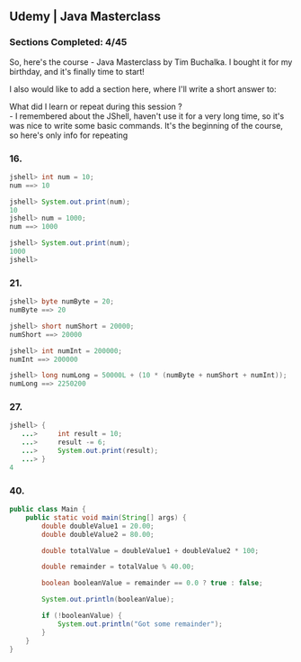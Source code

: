 ## Udemy | Java Masterclass

### Sections Сompleted: 4/45

So, here's the course - Java Masterclass by Tim Buchalka. I bought it for my birthday, and it's finally time to start!  

I also would like to add a section here, where I'll write a short answer to:  

What did I learn or repeat during this session ?  
\- I remembered about the JShell, haven't use it for a very long time, so it's was nice to write some basic commands. It's the beginning of the course, so here's only info for repeating


### 16.
```java
jshell> int num = 10;
num ==> 10

jshell> System.out.print(num);
10
jshell> num = 1000;
num ==> 1000

jshell> System.out.print(num);
1000
jshell>
```

### 21.
```java
jshell> byte numByte = 20;
numByte ==> 20

jshell> short numShort = 20000;
numShort ==> 20000

jshell> int numInt = 200000;
numInt ==> 200000

jshell> long numLong = 50000L + (10 * (numByte + numShort + numInt));
numLong ==> 2250200
```

### 27.
```java
jshell> {
   ...>     int result = 10;
   ...>     result -= 6;
   ...>     System.out.print(result);
   ...> }
4
```

### 40.
```java
public class Main {
    public static void main(String[] args) {
        double doubleValue1 = 20.00;
        double doubleValue2 = 80.00;

        double totalValue = doubleValue1 + doubleValue2 * 100;

        double remainder = totalValue % 40.00;

        boolean booleanValue = remainder == 0.0 ? true : false;

        System.out.println(booleanValue);

        if (!booleanValue) {
            System.out.println("Got some remainder");
        }
    }
}
```
